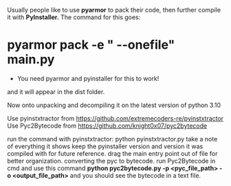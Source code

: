 Usually people like to use **pyarmor** to pack their code, then further compile it with **PyInstaller.**
The command for this goes:
# pyarmor pack -e " --onefile" main.py
* You need pyarmor and pyinstaller for this to work!

and it will appear in the dist folder. 

Now onto unpacking and decompiling it on the latest version of python 3.10

Use pyinstxtractor from https://github.com/extremecoders-re/pyinstxtractor
Use Pyc2Bytecode from https://github.com/knight0x07/pyc2bytecode

run the command with pyinstxtractor:
python pyinstxtractor.py <filename>
  take a note of everything it shows
  keep the pyinstaller version and version it was compiled with for future reference.
  drag the main entry point out of file for better organization.
converting the pyc to bytecode.
run Pyc2Bytecode in cmd and use this command
  **python pyc2bytecode.py -p <pyc_file_path> -o <output_file_path>**
and you should see the bytecode in a text file. 
